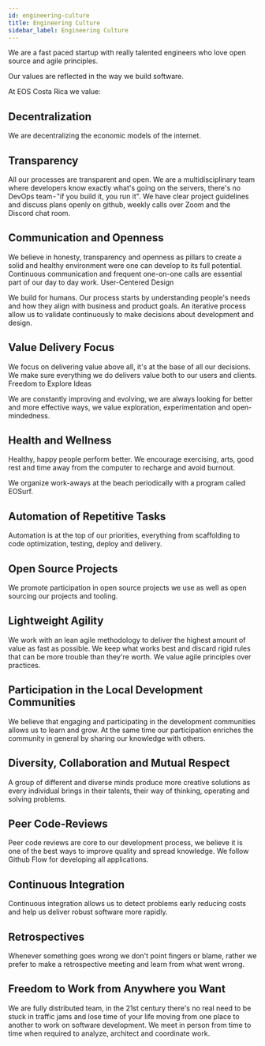```yaml
---
id: engineering-culture
title: Engineering Culture
sidebar_label: Engineering Culture
---
```


We are a fast paced startup with really talented engineers who love open source and agile principles. 

Our values are reflected in the way we build software. 

At EOS Costa Rica we value:

## Decentralization 

We are decentralizing the economic models of the internet. 

## Transparency

All our processes are transparent and open. We are a multidisciplinary team where developers know exactly what's going on the servers, there's no DevOps team - "if you build it, you run it". We have clear project guidelines and discuss plans openly on github, weekly calls over Zoom and the Discord chat room.

## Communication and Openness

We believe in honesty, transparency and openness as pillars to create a solid and healthy environment were one can develop to its full potential. Continuous communication and frequent one-on-one calls are essential part of our day to day work.
User-Centered Design

We build for humans. Our process starts by understanding  people's needs and how they align with business and product goals. An iterative process allow us to validate continuously to make decisions about development and design.

## Value Delivery Focus

We focus on delivering value above all, it's at the base of all our decisions. We make sure everything we do delivers value both to our users and clients.
Freedom to Explore Ideas

We are constantly improving and evolving, we are always looking for better and more effective ways, we value exploration, experimentation and open-mindedness.

## Health and Wellness

Healthy, happy people perform better. We encourage exercising, arts, good rest and time away from the computer to recharge and avoid burnout.

We organize work-aways at the beach periodically with a program called EOSurf.

## Automation of Repetitive Tasks

Automation is at the top of our priorities, everything from scaffolding to code optimization, testing, deploy and delivery.

## Open Source Projects

We promote participation in open source projects we use as well as open sourcing our projects and tooling.

## Lightweight Agility

We work with an lean agile methodology to deliver the highest amount of value as fast as possible. We keep what works best and discard rigid rules that can be more trouble than they're worth. We value agile principles over practices.

## Participation in the Local Development Communities

We believe that engaging and participating in the development communities allows us to learn and grow. At the same time our participation enriches the community in general by sharing our knowledge with others.

## Diversity, Collaboration and Mutual Respect

A group of different and diverse minds produce more creative solutions as every individual brings in their talents, their way of thinking, operating and solving problems.

## Peer Code-Reviews

Peer code reviews are core to our development process, we believe it is one of the best ways to improve quality and spread knowledge. We follow Github Flow for developing all applications.

## Continuous Integration

Continuous integration allows us to detect problems early reducing costs and help us deliver robust software more rapidly.

## Retrospectives

Whenever something goes wrong we don't point fingers or blame, rather we prefer to make a retrospective meeting and learn from what went wrong.

## Freedom to Work from Anywhere you Want

We are fully distributed team, in the 21st century there's no real need to be stuck in traffic jams and lose time of your life moving from one place to another to work on software development. We meet in person from time to time when required to analyze, architect and coordinate work.
